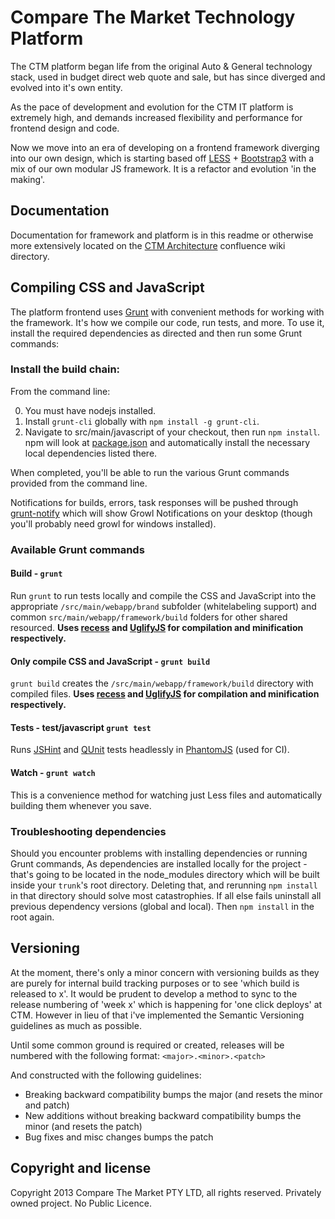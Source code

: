 # Compare The Market Technology Platform


The CTM platform began life from the original Auto & General technology stack, used in budget direct web quote and sale, but has since diverged and evolved into it's own entity.

As the pace of development and evolution for the CTM IT platform is extremely high, and demands increased flexibility and performance for frontend design and code.

Now we move into an era of developing on a frontend framework diverging into our own design, which is starting based off [LESS](http://lesscss.org/) + [Bootstrap3](http://getbootstrap.com) with a mix of our own modular JS framework. It is a refactor and evolution 'in the making'.

## Documentation

Documentation for framework and platform is in this readme or otherwise more extensively located on the [CTM Architecture](http://confluence:8090/display/EBUS/CtM+Architecture) confluence wiki directory.

## Compiling CSS and JavaScript

The platform frontend uses [Grunt](http://gruntjs.com/) with convenient methods for working with the framework. It's how we compile our code, run tests, and more. To use it, install the required dependencies as directed and then run some Grunt commands:

### Install the build chain:

From the command line:

0. You must have nodejs installed.
1. Install `grunt-cli` globally with `npm install -g grunt-cli`.
2. Navigate to src/main/javascript of your checkout, then run `npm install`. npm will look at [package.json](package.json) and automatically install the necessary local dependencies listed there.

When completed, you'll be able to run the various Grunt commands provided from the command line.

Notifications for builds, errors, task responses will be pushed through [grunt-notify](https://github.com/dylang/grunt-notify) which will show Growl Notifications on your desktop (though you'll probably need growl for windows installed).

### Available Grunt commands

#### Build - `grunt`
Run `grunt` to run tests locally and compile the CSS and JavaScript into the appropriate `/src/main/webapp/brand` subfolder (whitelabeling support) and common `src/main/webapp/framework/build` folders for other shared resourced. **Uses [recess](http://twitter.github.io/recess/) and [UglifyJS](http://lisperator.net/uglifyjs/) for compilation and minification respectively.**

#### Only compile CSS and JavaScript - `grunt build`
`grunt build` creates the `/src/main/webapp/framework/build` directory with compiled files. **Uses [recess](http://twitter.github.io/recess/) and [UglifyJS](http://lisperator.net/uglifyjs/) for compilation and minification respectively.**

#### Tests - test/javascript `grunt test`
Runs [JSHint](http://jshint.com) and [QUnit](http://qunitjs.com/) tests headlessly in [PhantomJS](http://phantomjs.org/) (used for CI).

#### Watch - `grunt watch`
This is a convenience method for watching just Less files and automatically building them whenever you save.

### Troubleshooting dependencies

Should you encounter problems with installing dependencies or running Grunt commands, As dependencies are installed locally for the project - that's going to be located in the node_modules directory which will be built inside your `trunk`'s root directory. Deleting that, and rerunning `npm install` in that directory should solve most catastrophies. If all else fails uninstall all previous dependency versions (global and local). Then `npm install` in the root again.

## Versioning

At the moment, there's only a minor concern with versioning builds as they are purely for internal build tracking purposes or to see 'which build is released to x'. It would be prudent to develop a method to sync to the release numbering of 'week x' which is happening for 'one click deploys' at CTM. However in lieu of that i've implemented the Semantic Versioning guidelines as much as possible.

Until some common ground is required or created, releases will be numbered with the following format:
`<major>.<minor>.<patch>`

And constructed with the following guidelines:

* Breaking backward compatibility bumps the major (and resets the minor and patch)
* New additions without breaking backward compatibility bumps the minor (and resets the patch)
* Bug fixes and misc changes bumps the patch

## Copyright and license


Copyright 2013 Compare The Market PTY LTD, all rights reserved. Privately owned project. No Public Licence.